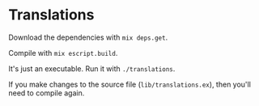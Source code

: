 # Translations

Download the dependencies with `mix deps.get`.

Compile with `mix escript.build`.

It's just an executable. Run it with `./translations`.

If you make changes to the source file (`lib/translations.ex`), then you'll need
to compile again.
